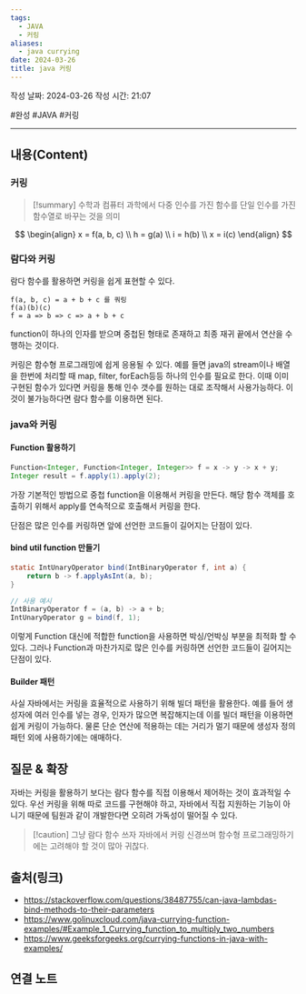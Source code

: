 ```yaml
---
tags:
  - JAVA
  - 커링
aliases:
  - java currying
date: 2024-03-26
title: java 커링
---
```

작성 날짜: 2024-03-26
작성 시간: 21:07

#완성 #JAVA #커링 

----
## 내용(Content)
### 커링
>[!summary]
>수학과 컴퓨터 과학에서 다중 인수를 가진 함수를 단일 인수를 가진 함수열로 바꾸는 것을 의미

$$
\begin{align}
x = f(a, b, c)  \\
h = g(a) \\
i = h(b) \\
x = i(c)
\end{align}
$$

### 람다와 커링
람다 함수를 활용하면 커링을 쉽게 표현할 수 있다.

```text
f(a, b, c) = a + b + c 를 쿼링
f(a)(b)(c)
f = a => b => c => a + b + c
```

function이 하나의 인자를 받으며 중첩된 형태로 존재하고 최종 재귀 끝에서 연산을 수행하는 것이다.

커링은 함수형 프로그래밍에 쉽게 응용될 수 있다. 예를 들면 java의 stream이나 배열을 한번에 처리할 때 map, filter, forEach등등 하나의 인수를 필요로 한다. 이때 이미 구현된 함수가 있다면 커링을 통해 인수 갯수를 원하는 대로 조작해서 사용가능하다. 이것이 불가능하다면 람다 함수를 이용하면 된다.

### java와 커링
#### Function 활용하기
```java
Function<Integer, Function<Integer, Integer>> f = x -> y -> x + y;  
Integer result = f.apply(1).apply(2);
```

가장 기본적인 방법으로 중첩 function을 이용해서 커링을 만든다. 해당 함수 객체를 호출하기 위해서 apply를 연속적으로 호출해서 커링을 한다.

단점은 많은 인수를 커링하면 앞에 선언한 코드들이 길어지는 단점이 있다.

#### bind util function 만들기

```java
static IntUnaryOperator bind(IntBinaryOperator f, int a) {  
    return b -> f.applyAsInt(a, b);  
}

// 사용 예시
IntBinaryOperator f = (a, b) -> a + b;  
IntUnaryOperator g = bind(f, 1);
```

이렇게 Function 대신에 적합한 function을 사용하면 박싱/언박싱 부분을 최적화 할 수 있다.
그러나 Function과 마찬가지로 많은 인수를 커링하면 선언한 코드들이 길어지는 단점이 있다.

#### Builder 패턴
사실 자바에서는 커링을 효율적으로 사용하기 위해 빌더 패턴을 활용한다.
예를 들어 생성자에 여러 인수를 넣는 경우, 인자가 많으면 복잡해지는데 이를 빌더 패턴을 이용하면 쉽게 커링이 가능하다. 물론 단순 연산에 적용하는 데는 거리가 멀기 때문에 생성자 정의 패턴 외에 사용하기에는 애매하다.

## 질문 & 확장

자바는 커링을 활용하기 보다는 람다 함수를 직접 이용해서 제어하는 것이 효과적일 수 있다. 우선 커링을 위해 따로 코드를 구현해야 하고, 자바에서 직접 지원하는 기능이 아니기 때문에 팀원과 같이 개발한다면 오히려 가독성이 떨어질 수 있다.

>[!caution] 그냥 람다 함수 쓰자
>자바에서 커링 신경쓰며 함수형 프로그래밍하기에는 고려해야 할 것이 많아 귀찮다.
## 출처(링크)
- https://stackoverflow.com/questions/38487755/can-java-lambdas-bind-methods-to-their-parameters
- https://www.golinuxcloud.com/java-currying-function-examples/#Example_1_Currying_function_to_multiply_two_numbers
- https://www.geeksforgeeks.org/currying-functions-in-java-with-examples/
## 연결 노트










